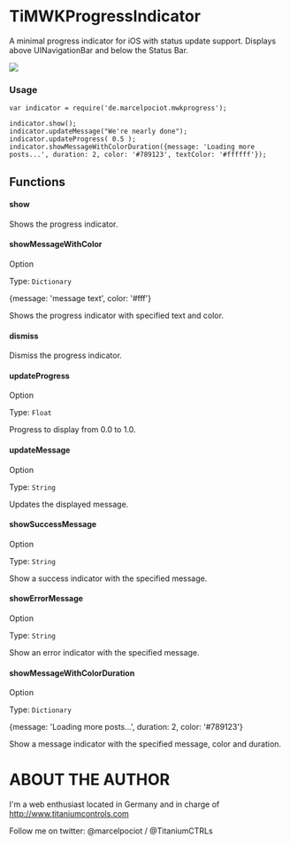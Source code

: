 TiMWKProgressIndicator
===========================================


A minimal progress indicator for iOS with status update support. Displays above UINavigationBar and below the Status Bar.


<img src="images/demo.gif" />

### Usage

	var indicator = require('de.marcelpociot.mwkprogress');

	indicator.show();
	indicator.updateMessage("We're nearly done");
	indicator.updateProgress( 0.5 );
	indicator.showMessageWithColorDuration({message: 'Loading more posts...', duration: 2, color: '#789123', textColor: '#ffffff'});

## Functions


#### show

Shows the progress indicator.

#### showMessageWithColor
Option

Type: `Dictionary`

{message: 'message text', color: '#fff'}

Shows the progress indicator with specified text and color.

#### dismiss

Dismiss the progress indicator.


#### updateProgress
Option

Type: `Float`  

Progress to display from 0.0 to 1.0.

#### updateMessage
Option

Type: `String`  

Updates the displayed message.


#### showSuccessMessage
Option

Type: `String`  

Show a success indicator with the specified message.

#### showErrorMessage
Option

Type: `String`  

Show an error indicator with the specified message.

#### showMessageWithColorDuration
Option

Type: `Dictionary`  

{message: 'Loading more posts...', duration: 2, color: '#789123'}

Show a message indicator with the specified message, color and duration.


ABOUT THE AUTHOR
========================
I'm a web enthusiast located in Germany and in charge of http://www.titaniumcontrols.com

Follow me on twitter: @marcelpociot / @TitaniumCTRLs